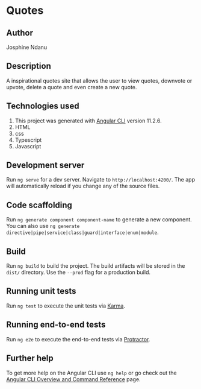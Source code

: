 # Quotes

## Author
Josphine Ndanu

## Description
A inspirational quotes site that allows the user to view quotes, downvote or upvote, delete a quote and even create a new quote.

## Technologies used 

1. This project was generated with [Angular CLI](https://github.com/angular/angular-cli) version 11.2.6.
2. HTML 
3. css 
4. Typescript
5. Javascript

## Development server

Run `ng serve` for a dev server. Navigate to `http://localhost:4200/`. The app will automatically reload if you change any of the source files.

## Code scaffolding

Run `ng generate component component-name` to generate a new component. You can also use `ng generate directive|pipe|service|class|guard|interface|enum|module`.

## Build

Run `ng build` to build the project. The build artifacts will be stored in the `dist/` directory. Use the `--prod` flag for a production build.

## Running unit tests

Run `ng test` to execute the unit tests via [Karma](https://karma-runner.github.io).

## Running end-to-end tests

Run `ng e2e` to execute the end-to-end tests via [Protractor](http://www.protractortest.org/).

## Further help

To get more help on the Angular CLI use `ng help` or go check out the [Angular CLI Overview and Command Reference](https://angular.io/cli) page.
